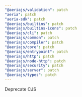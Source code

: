 ```yaml
---
"@aeriajs/validation": patch
"aeria": patch
"aeria-sdk": patch
"@aeriajs/builtins": patch
"@aeriajs/builtins-icons": patch
"@aeriajs/cli": patch
"@aeriajs/common": patch
"@aeriajs/compiler": patch
"@aeriajs/core": patch
"@aeriajs/entrypoint": patch
"@aeriajs/http": patch
"@aeriajs/node-http": patch
"@aeriajs/security": patch
"@aeriajs/server": patch
"@aeriajs/types": patch
---
```


Deprecate CJS
